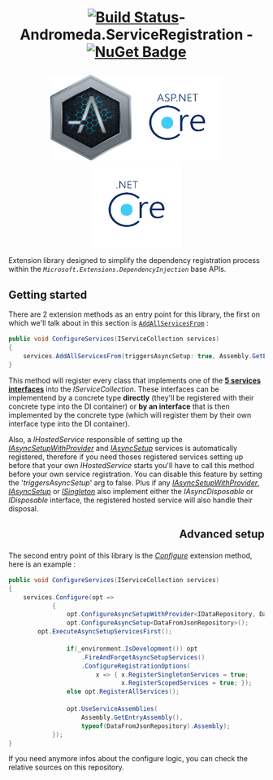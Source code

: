 # <p align="center"> [![Build Status](https://travis-ci.com/thenameless314159/Andromeda.ServiceRegistration.svg?token=r6UpDpoyLDxvQzKZj12r&branch=master)](https://travis-ci.com/thenameless314159/Andromeda.ServiceRegistration)- Andromeda.ServiceRegistration -[![NuGet Badge](https://buildstats.info/nuget/Andromeda.ServiceRegistration.Extensions)](https://www.nuget.org/packages/Andromeda.ServiceRegistration.Extensions/) </p>

<div style="text-align:center"><p align="center"><img src="https://raw.githubusercontent.com/thenameless314159/Andromeda.ServiceRegistration/master/andromeda_icon2.png?token=AFMTCCLAUUAALOP5UR4TWWC6JQ6Y6" width="160" height="168"><img src="https://raw.githubusercontent.com/thenameless314159/Andromeda.ServiceRegistration/master/ASP.NET-Core-Logo_2colors_Square_RGB.png?token=AFMTCCNPNVM6MBG7AF6E75K6JQTHI" width="180" height="168"><img src="https://raw.githubusercontent.com/thenameless314159/Andromeda.ServiceRegistration/master/NET-Core-Logo_2colors_Square_RGB.png?token=AFMTCCNORD45RRHKSS456HK6JQTJU" width="180" height="168"></p></div>

Extension library designed to simplify the dependency registration process within the *`Microsoft.Extensions.DependencyInjection`* base APIs.


## Getting started

 There are 2 extension methods as an entry point for this library, the first on which we'll talk about in this section is [`AddAllServicesFrom`](https://github.com/thenameless314159/Andromeda.ServiceRegistration/blob/master/src/Andromeda.ServiceRegistration.Extensions/ServiceRegistrationExtensions.cs#L35) : 

```csharp
public void ConfigureServices(IServiceCollection services)
{
	services.AddAllServicesFrom(triggersAsyncSetup: true, Assembly.GetEntryAssembly());
}

```

This method will register every class that implements one of the [**5 services interfaces**](https://github.com/thenameless314159/Andromeda.ServiceRegistration/tree/master/src/Andromeda.ServiceRegistration.Abstractions)
 into the *IServiceCollection*. These interfaces can be implementend by a concrete type **directly** (they'll be registered with their concrete type into the DI container) or **by an interface** that is then implemented by the concrete type (which will register them by their own interface type into the DI container).


 
Also, a *IHostedService* responsible of setting up the [*IAsyncSetupWithProvider*](https://github.com/thenameless314159/Andromeda.ServiceRegistration/blob/master/src/Andromeda.ServiceRegistration.Abstractions/IAsyncSetup.cs) and [*IAsyncSetup*](https://github.com/thenameless314159/Andromeda.ServiceRegistration/blob/master/src/Andromeda.ServiceRegistration.Abstractions/IAsyncSetup.cs) services is automatically registered, therefore if you need thoses registered services setting up before that your own *IHostedService* starts you'll have to call this method before your own service registration. You can disable this feature by setting the '*triggersAsyncSetup*' arg to false. Plus if any [*IAsyncSetupWithProvider*](https://github.com/thenameless314159/Andromeda.ServiceRegistration/blob/master/src/Andromeda.ServiceRegistration.Abstractions/IAsyncSetup.cs), [*IAsyncSetup*](https://github.com/thenameless314159/Andromeda.ServiceRegistration/blob/master/src/Andromeda.ServiceRegistration.Abstractions/IAsyncSetup.cs) or [*ISingleton*](https://github.com/thenameless314159/Andromeda.ServiceRegistration/blob/master/src/Andromeda.ServiceRegistration.Abstractions/ISingleton.cs) also implement either the *IAsyncDisposable* or *IDisposable* interface, the registered hosted service  will also handle their disposal.

## <p align="right">Advanced setup</p>

The second entry point of this library is the [*Configure*](https://github.com/thenameless314159/Andromeda.ServiceRegistration/blob/master/src/Andromeda.ServiceRegistration.Extensions/ServiceRegistrationExtensions.cs#L16) extension method, here is an example :

```csharp
public void ConfigureServices(IServiceCollection services)
{
	services.Configure(opt =>
            {
                opt.ConfigureAsyncSetupWithProvider<IDataRepository, DataRepository>();
                opt.ConfigureAsyncSetup<DataFromJsonRepository>();
		opt.ExecuteAsyncSetupServicesFirst();

                if(_environment.IsDevelopment()) opt
                    .FireAndForgetAsyncSetupServices()
                    .ConfigureRegistrationOptions(
                        x => { x.RegisterSingletonServices = true; 
                               x.RegisterScopedServices = true; });
                else opt.RegisterAllServices();

                opt.UseServiceAssemblies(
                    Assembly.GetEntryAssembly(), 
                    typeof(DataFromJsonRepository).Assembly);
            });
}
```

If you need anymore infos about the configure logic, you can check the relative sources on this repository.

